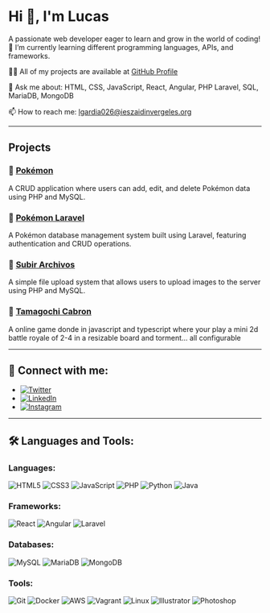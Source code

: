 # Hi 👋, I'm Lucas

A passionate web developer eager to learn and grow in the world of coding!  
🌱 I’m currently learning different programming languages, APIs, and frameworks.

👨‍💻 All of my projects are available at [GitHub Profile](https://github.com/lgardia1)

💬 Ask me about: HTML, CSS, JavaScript, React, Angular, PHP Laravel, SQL, MariaDB, MongoDB

📫 How to reach me: [lgardia026@ieszaidinvergeles.org](mailto:lgardia026@ieszaidinvergeles.org)

---

## Projects

### 📁 [Pokémon](https://github.com/lgardia1/Pokemon)
A CRUD application where users can add, edit, and delete Pokémon data using PHP and MySQL.

### 📁 [Pokémon Laravel](https://github.com/lgardia1/PokemonLaravel/)
A Pokémon database management system built using Laravel, featuring authentication and CRUD operations.

### 📁 [Subir Archivos](https://github.com/lgardia1/Subida-de-archivos-en-Laravel)
A simple file upload system that allows users to upload images to the server using PHP and MySQL.

### 📁 [Tamagochi Cabron](https://github.com/lgardia1/Tamagochi-Cabron)
A online game donde in javascript and typescript where your play a mini 2d battle royale of 2-4 in a resizable board and torment... all configurable  

---

## 🤝 Connect with me:

- [![Twitter](https://img.shields.io/badge/Twitter-%231DA1F2.svg?style=for-the-badge&logo=twitter&logoColor=white)](https://x.com/)
- [![LinkedIn](https://img.shields.io/badge/LinkedIn-%230A66C2.svg?style=for-the-badge&logo=linkedin&logoColor=white)](https://www.linkedin.com/in/lucas-garcía-díaz-100795280/)
- [![Instagram](https://img.shields.io/badge/Instagram-%23E4405F.svg?style=for-the-badge&logo=instagram&logoColor=white)](https://www.instagram.com/)

---

## 🛠️ Languages and Tools:

### Languages:
![HTML5](https://img.shields.io/badge/HTML5-%23E34F26.svg?style=for-the-badge&logo=html5&logoColor=white)
![CSS3](https://img.shields.io/badge/CSS3-%231572B6.svg?style=for-the-badge&logo=css3&logoColor=white)
![JavaScript](https://img.shields.io/badge/JavaScript-%23F7DF1E.svg?style=for-the-badge&logo=javascript&logoColor=black)
![PHP](https://img.shields.io/badge/PHP-%23777BB4.svg?style=for-the-badge&logo=php&logoColor=white)
![Python](https://img.shields.io/badge/Python-%233776AB.svg?style=for-the-badge&logo=python&logoColor=white)
![Java](https://img.shields.io/badge/Java-%23ED8B00.svg?style=for-the-badge&logo=openjdk&logoColor=white)

### Frameworks:
![React](https://img.shields.io/badge/React-%2361DAFB.svg?style=for-the-badge&logo=react&logoColor=black)
![Angular](https://img.shields.io/badge/Angular-%23DD0031.svg?style=for-the-badge&logo=angular&logoColor=white)
![Laravel](https://img.shields.io/badge/Laravel-%23FF2D20.svg?style=for-the-badge&logo=laravel&logoColor=white)

### Databases:
![MySQL](https://img.shields.io/badge/MySQL-%234479A1.svg?style=for-the-badge&logo=mysql&logoColor=white)
![MariaDB](https://img.shields.io/badge/MariaDB-%230074BD.svg?style=for-the-badge&logo=mariadb&logoColor=white)
![MongoDB](https://img.shields.io/badge/MongoDB-%2347A248.svg?style=for-the-badge&logo=mongodb&logoColor=white)

### Tools:
![Git](https://img.shields.io/badge/Git-%23F05033.svg?style=for-the-badge&logo=git&logoColor=white)
![Docker](https://img.shields.io/badge/Docker-%230db7ed.svg?style=for-the-badge&logo=docker&logoColor=white)
![AWS](https://img.shields.io/badge/AWS-%23232F3E.svg?style=for-the-badge&logo=amazonaws&logoColor=white)
![Vagrant](https://img.shields.io/badge/Vagrant-%2300ADD8.svg?style=for-the-badge&logo=vagrant&logoColor=white)
![Linux](https://img.shields.io/badge/Linux-%23FCC624.svg?style=for-the-badge&logo=linux&logoColor=black)
![Illustrator](https://img.shields.io/badge/Adobe%20Illustrator-%23FF9A00.svg?style=for-the-badge&logo=adobeillustrator&logoColor=white)
![Photoshop](https://img.shields.io/badge/Adobe%20Photoshop-%2321C2E3.svg?style=for-the-badge&logo=adobephotoshop&logoColor=white)

